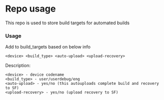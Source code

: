 # Repo usage
This repo is used to store build targets for automated builds

### Usage
Add to build_targets based on below info
```
<device> <build_type> <auto-upload> <upload-recovery>
```
Description:
```
<device> - device codename  
<build_type> - user/userdebug/eng  
<auto-upload> - yes/no (this autouploads complete build and recovery to SF)  
<upload-recovery> - yes/no (upload recovery to SF)  
```
